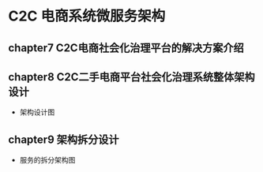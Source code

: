 # C2C 电商系统微服务架构

## chapter7 C2C电商社会化治理平台的解决方案介绍

## chapter8 C2C二手电商平台社会化治理系统整体架构设计
* 架构设计图


## chapter9 架构拆分设计
* 服务的拆分架构图

















